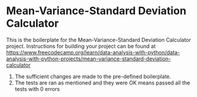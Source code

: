# Mean-Variance-Standard Deviation Calculator

This is the boilerplate for the Mean-Variance-Standard Deviation Calculator project. Instructions for building your project can be found at https://www.freecodecamp.org/learn/data-analysis-with-python/data-analysis-with-python-projects/mean-variance-standard-deviation-calculator


1. The sufficient changes are made to the pre-defined boilerplate.
2. The tests are ran as mentioned and they were OK means passed all the tests with 0 errors
